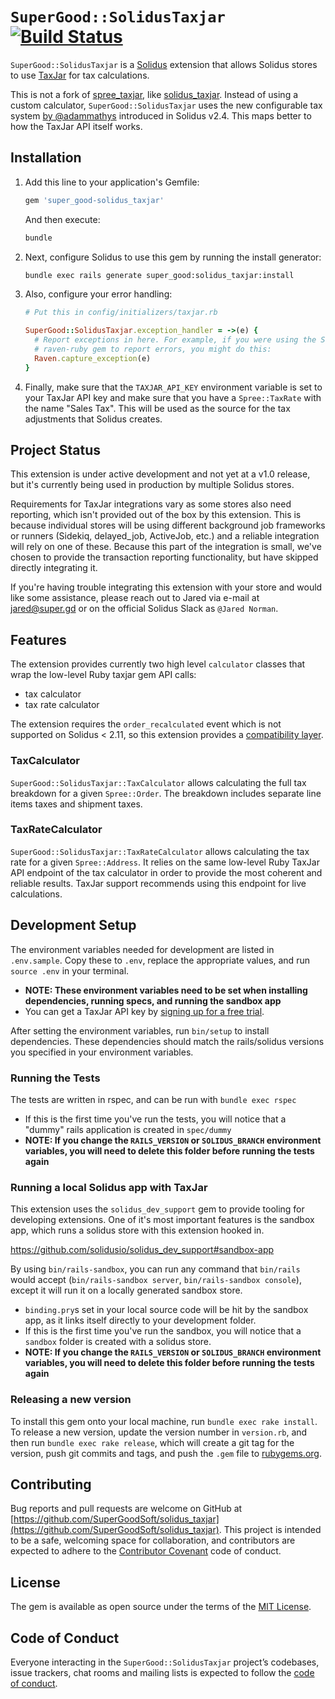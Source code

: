 # `SuperGood::SolidusTaxjar` [![Build Status](https://travis-ci.com/SuperGoodSoft/solidus_taxjar.svg?token=rc5QTgHvLLF7cpqkmyfd&branch=master)](https://travis-ci.com/SuperGoodSoft/solidus_taxjar)

`SuperGood::SolidusTaxjar` is a [Solidus](https://github.com/solidusio/solidus)
extension that allows Solidus stores to use [TaxJar](https://www.taxjar.com/)
for tax calculations.

This is not a fork of [spree_taxjar](https://github.com/vinsol-spree-contrib/spree_taxjar),
like [solidus_taxjar](https://github.com/boomerdigital/solidus_taxjar). Instead
of using a custom calculator, `SuperGood::SolidusTaxjar` uses the new
configurable tax system [by @adammathys](https://github.com/solidusio/solidus/pull/1892)
introduced in Solidus v2.4. This maps better to how the TaxJar API itself works.

## Installation

1. Add this line to your application's Gemfile:

    ```ruby
    gem 'super_good-solidus_taxjar'
    ```

    And then execute:

    ```sh
    bundle
    ```

1. Next, configure Solidus to use this gem by running the install generator:

    ```sh
    bundle exec rails generate super_good:solidus_taxjar:install
    ```

1. Also, configure your error handling:

    ```ruby
    # Put this in config/initializers/taxjar.rb

    SuperGood::SolidusTaxjar.exception_handler = ->(e) {
      # Report exceptions in here. For example, if you were using the Sentry's
      # raven-ruby gem to report errors, you might do this:
      Raven.capture_exception(e)
    }
    ```

1. Finally, make sure that the `TAXJAR_API_KEY` environment variable is set to
  your TaxJar API key and make sure that you have a `Spree::TaxRate` with the name
  "Sales Tax". This will be used as the source for the tax adjustments that
  Solidus creates.

## Project Status

This extension is under active development and not yet at a v1.0 release, but
it's currently being used in production by multiple Solidus stores.

Requirements for TaxJar integrations vary as some stores also need reporting,
which isn't provided out of the box by this extension. This is because
individual stores will be using different background job frameworks or runners
(Sidekiq, delayed_job, ActiveJob, etc.) and a reliable integration will rely on
one of these. Because this part of the integration is small, we've chosen to
provide the transaction reporting functionality, but have skipped directly
integrating it.

If you're having trouble integrating this extension with your store and would
like some assistance, please reach out to Jared via e-mail at [jared@super.gd](mailto:jared@super.gd)
or on the official Solidus Slack as `@Jared Norman`.

## Features

The extension provides currently two high level `calculator` classes that wrap
the low-level Ruby taxjar gem API calls:

* tax calculator
* tax rate calculator

The extension requires the `order_recalculated` event which is not supported on
Solidus < 2.11, so this extension provides a [compatibility layer](app/decorators/super_good/solidus_taxjar/spree/order_updater/fire_recalculated_event.rb).

### TaxCalculator

`SuperGood::SolidusTaxjar::TaxCalculator` allows calculating the full tax
breakdown for a given `Spree::Order`. The breakdown includes separate line items
taxes and shipment taxes.

### TaxRateCalculator

`SuperGood::SolidusTaxjar::TaxRateCalculator` allows calculating the tax rate
for a given `Spree::Address`. It relies on the same low-level Ruby TaxJar API
endpoint of the tax calculator in order to provide the most coherent and
reliable results. TaxJar support recommends using this endpoint for live
calculations.

## Development Setup

The environment variables needed for development are listed in `.env.sample`. Copy these to `.env`, replace the appropriate values, and run `source .env` in your terminal.
  * **NOTE: These environment variables need to be set when installing dependencies, running specs, and running the sandbox app**
  * You can get a TaxJar API key by [signing up for a free trial](https://app.taxjar.com/sign_up).

After setting the environment variables, run `bin/setup` to install dependencies. These dependencies should match the rails/solidus versions you specified in your environment variables.


### Running the Tests

The tests are written in rspec, and can be run with `bundle exec rspec`

* If this is the first time you've run the tests, you will notice that a "dummy" rails application is created in `spec/dummy`
* **NOTE: If you change the `RAILS_VERSION` or `SOLIDUS_BRANCH` environment variables, you will need to delete this folder before running the tests again**

### Running a local Solidus app with TaxJar

This extension uses the `solidus_dev_support` gem to provide tooling for developing extensions. One of it's most important features is the sandbox app, which runs a solidus store with this extension hooked in.

https://github.com/solidusio/solidus_dev_support#sandbox-app

By using `bin/rails-sandbox`, you can run any command that `bin/rails` would accept (`bin/rails-sandbox server`, `bin/rails-sandbox console`), except it will run it on a locally generated sandbox store.

* `binding.pry`s set in your local source code will be hit by the sandbox app, as it links itself directly to your development folder.
* If this is the first time you've run the sandbox, you will notice that a `sandbox` folder is created with a solidus store.
* **NOTE: If you change the `RAILS_VERSION` or `SOLIDUS_BRANCH` environment variables, you will need to delete this folder before running the tests again**

### Releasing a new version

To install this gem onto your local machine, run `bundle exec rake install`.
To release a new version, update the version number in `version.rb`, and then
run `bundle exec rake release`, which will create a git tag for the version,
push git commits and tags, and push the `.gem` file to [rubygems.org](https://rubygems.org).

## Contributing

Bug reports and pull requests are welcome on GitHub at [https://github.com/SuperGoodSoft/solidus_taxjar](https://github.com/SuperGoodSoft/solidus_taxjar).
This project is intended to be a safe, welcoming space for collaboration, and
contributors are expected to adhere to the [Contributor Covenant](http://contributor-covenant.org)
code of conduct.

## License

The gem is available as open source under the terms of the
[MIT License](https://opensource.org/licenses/MIT).

## Code of Conduct

Everyone interacting in the `SuperGood::SolidusTaxjar` project’s codebases,
issue trackers, chat rooms and mailing lists is expected to follow the
[code of conduct](https://github.com/SuperGoodSoft/solidus_taxjar/blob/master/CODE_OF_CONDUCT.md).

